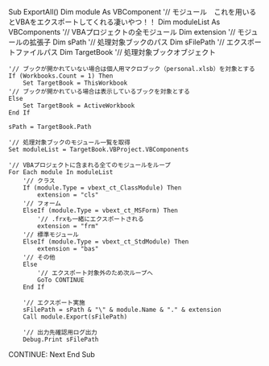  Sub ExportAll()
    Dim module                  As VBComponent      '// モジュール　これを用いるとVBAをエクスポートしてくれる凄いやつ！！
    Dim moduleList              As VBComponents     '// VBAプロジェクトの全モジュール
    Dim extension                                   '// モジュールの拡張子
    Dim sPath                                       '// 処理対象ブックのパス
    Dim sFilePath                                   '// エクスポートファイルパス
    Dim TargetBook                                  '// 処理対象ブックオブジェクト
    
    '// ブックが開かれていない場合は個人用マクロブック（personal.xlsb）を対象とする
    If (Workbooks.Count = 1) Then
        Set TargetBook = ThisWorkbook
    '// ブックが開かれている場合は表示しているブックを対象とする
    Else
        Set TargetBook = ActiveWorkbook
    End If
    
    sPath = TargetBook.Path
    
    '// 処理対象ブックのモジュール一覧を取得
    Set moduleList = TargetBook.VBProject.VBComponents
    
    '// VBAプロジェクトに含まれる全てのモジュールをループ
    For Each module In moduleList
        '// クラス
        If (module.Type = vbext_ct_ClassModule) Then
            extension = "cls"
        '// フォーム
        ElseIf (module.Type = vbext_ct_MSForm) Then
            '// .frxも一緒にエクスポートされる
            extension = "frm"
        '// 標準モジュール
        ElseIf (module.Type = vbext_ct_StdModule) Then
            extension = "bas"
        '// その他
        Else
            '// エクスポート対象外のため次ループへ
            GoTo CONTINUE
        End If
        
        '// エクスポート実施
        sFilePath = sPath & "\" & module.Name & "." & extension
        Call module.Export(sFilePath)
        
        '// 出力先確認用ログ出力
        Debug.Print sFilePath
CONTINUE:
    Next
End Sub
